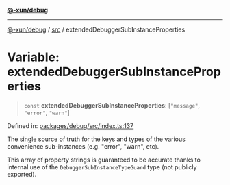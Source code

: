 [**@-xun/debug**](../../README.md)

***

[@-xun/debug](../../README.md) / [src](../README.md) / extendedDebuggerSubInstanceProperties

# Variable: extendedDebuggerSubInstanceProperties

> `const` **extendedDebuggerSubInstanceProperties**: \[`"message"`, `"error"`, `"warn"`\]

Defined in: [packages/debug/src/index.ts:137](https://github.com/Xunnamius/rejoinder/blob/5838a1333ac9de7c91d67ae8237becbb22928097/packages/debug/src/index.ts#L137)

The single source of truth for the keys and types of the various convenience
sub-instances (e.g. "error", "warn", etc).

This array of property strings is guaranteed to be accurate thanks to
internal use of the `DebuggerSubInstanceTypeGuard` type (not publicly
exported).
